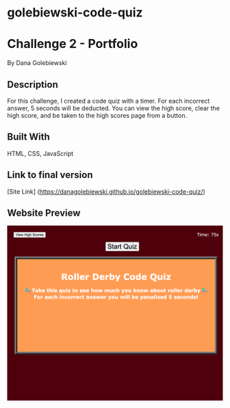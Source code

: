 # golebiewski-code-quiz

# Challenge 2 - Portfolio

By Dana Golebiewski

## Description 
For this challenge, I created a code quiz with a timer. For each incorrect answer, 5 seconds will be deducted. You can view the high score, clear the high score, and be taken to the high scores page from a button. 


## Built With 
HTML, CSS, JavaScript

## Link to final version 

[Site Link] (https://danagolebiewski.github.io/golebiewski-code-quiz/)

## Website Preview

![Website Preview](assets/images/website-preview.png)
